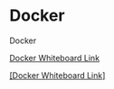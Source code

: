# Docker
Docker

[Docker Whiteboard Link](https://app.eraser.io/workspace/adfsVHm6iXpPID69BKQH?origin=share)


<a href="https://app.eraser.io/workspace/adfsVHm6iXpPID69BKQH?origin=share" target="_blank">
  [Docker Whiteboard Link]
</a>
